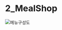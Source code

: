 # 2_MealShop

![메뉴구성도](https://user-images.githubusercontent.com/96224803/152659889-09667dd6-2b10-4db1-b2ba-c856e86203ad.PNG)
